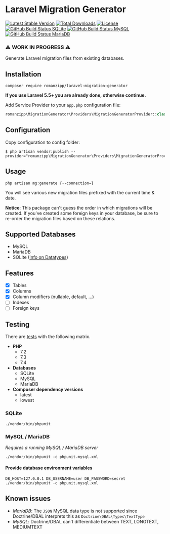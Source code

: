 # Laravel Migration Generator

[![Latest Stable Version](https://img.shields.io/packagist/v/romanzipp/laravel-migration-generator.svg?style=flat-square)](https://packagist.org/packages/romanzipp/laravel-migration-generator)
[![Total Downloads](https://img.shields.io/packagist/dt/romanzipp/laravel-migration-generator.svg?style=flat-square)](https://packagist.org/packages/romanzipp/laravel-migration-generator)
[![License](https://img.shields.io/packagist/l/romanzipp/laravel-migration-generator.svg?style=flat-square)](https://packagist.org/packages/romanzipp/laravel-migration-generator)
[![GitHub Build Status SQLite](https://img.shields.io/github/workflow/status/romanzipp/Laravel-Migration-Generator/Tests%20SQLite?style=flat-square&label=SQLite)](https://github.com/romanzipp/Laravel-Migration-Generator/actions)
[![GitHub Build Status MySQL](https://img.shields.io/github/workflow/status/romanzipp/Laravel-Migration-Generator/Tests%20MySQL?style=flat-square&label=MySQL)](https://github.com/romanzipp/Laravel-Migration-Generator/actions)
[![GitHub Build Status MariaDB](https://img.shields.io/github/workflow/status/romanzipp/Laravel-Migration-Generator/Tests%20MariaDB?style=flat-square&label=MariaDB)](https://github.com/romanzipp/Laravel-Migration-Generator/actions)

### ⚠️ **WORK IN PROGRESS** ⚠️

Generate Laravel migration files from existing databases.

## Installation

```
composer require romanzipp/laravel-migration-generator
```

**If you use Laravel 5.5+ you are already done, otherwise continue.**

Add Service Provider to your `app.php` configuration file:

```php
romanzipp\MigrationGenerator\Providers\MigrationGeneratorProvider::class,
```

## Configuration

Copy configuration to config folder:

```
$ php artisan vendor:publish --provider="romanzipp\MigrationGenerator\Providers\MigrationGeneratorProvider"
```

## Usage

```shell
php artisan mg:generate {--connection=}
```

You will see various new migration files prefixed with the current time & date.

**Notice**: This package can't guess the order in which migrations will be created. If you've created some foreign keys in your database, be sure to re-order the migration files based on these relations.

## Supported Databases

- MySQL
- MariaDB
- SQLite ([Info on Datatypes](https://www.sqlite.org/datatype3.html))

## Features

- [x] Tables
- [x] Columns
- [x] Column modifiers (nullable, default, ...)
- [ ] Indexes
- [ ] Foreign keys

## Testing

There are [tests](https://github.com/romanzipp/Laravel-Migration-Generator/actions) with the following matrix.

- **PHP**
  - 7.2
  - 7.3
  - 7.4
- **Databases**
  - SQLite
  - MySQL
  - MariaDB
- **Composer dependency versions**
  - latest
  - lowest

### SQLite

```
./vendor/bin/phpunit
```

### MySQL / MariaDB

*Requires a running MySQL / MariaDB server*

```
./vendor/bin/phpunit -c phpunit.mysql.xml
```

#### Provide database environment variables 

```
DB_HOST=127.0.0.1 DB_USERNAME=user DB_PASSWORD=secret ./vendor/bin/phpunit -c phpunit.mysql.xml
```

## Known issues

- *MariaDB*: The `JSON` MySQL data type is not supported since Doctrine/DBAL interprets this as `Doctrine\DBAL\Types\TextType`
- *MySQL*: Doctrine/DBAL can't differentiate between TEXT, LONGTEXT, MEDIUMTEXT
